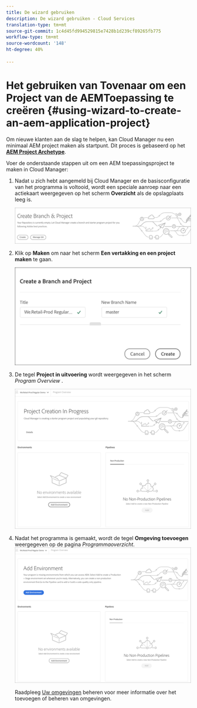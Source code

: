 ```yaml
---
title: De wizard gebruiken
description: De wizard gebruiken - Cloud Services
translation-type: tm+mt
source-git-commit: 1c4d45fd994529815e7428b1d239cf89265fb775
workflow-type: tm+mt
source-wordcount: '148'
ht-degree: 40%

---
```



# Het gebruiken van Tovenaar om een Project van de AEMToepassing te creëren {#using-wizard-to-create-an-aem-application-project}

Om nieuwe klanten aan de slag te helpen, kan Cloud Manager nu een minimaal AEM project maken als startpunt. Dit proces is gebaseerd op het [**AEM Project Archetype**](https://github.com/Adobe-Marketing-Cloud/aem-project-archetype).


Voer de onderstaande stappen uit om een AEM toepassingsproject te maken in Cloud Manager:

1. Nadat u zich hebt aangemeld bij Cloud Manager en de basisconfiguratie van het programma is voltooid, wordt een speciale aanroep naar een actiekaart weergegeven op het scherm **Overzicht** als de opslagplaats leeg is.

   ![](assets/create-wizard1.png)

1. Klik op **Maken** om naar het scherm **Een vertakking en een project maken** te gaan.

   ![](assets/create-wizard2.png)

1. De tegel **Project in uitvoering** wordt weergegeven in het scherm *Program Overview* .

   ![](assets/create-wizard3.png)

1. Nadat het programma is gemaakt, wordt de tegel **Omgeving toevoegen** weergegeven op de pagina *Programmaoverzicht*.
   ![](assets/create-wizard4.png)

   Raadpleeg [Uw omgevingen](/help/implementing/cloud-manager/manage-environments.md) beheren voor meer informatie over het toevoegen of beheren van omgevingen.
